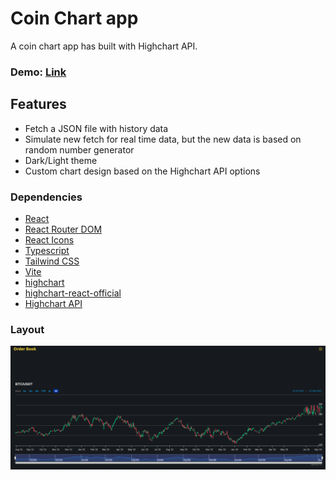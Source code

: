 # **Coin Chart app**

A coin chart app has built with Highchart API.

### Demo: [Link](https://ev0clu.github.io/coin-chart/)

## Features

- Fetch a JSON file with history data
- Simulate new fetch for real time data, but the new data is based on random number generator
- Dark/Light theme
- Custom chart design based on the Highchart API options

### Dependencies

- [React](https://react.dev/)
- [React Router DOM](https://www.npmjs.com/package/react-router-dom)
- [React Icons](https://www.npmjs.com/package/react-icons)
- [Typescript](https://www.typescriptlang.org/)
- [Tailwind CSS](https://tailwindcss.com/)
- [Vite](https://vitejs.dev/)
- [highchart](https://github.com/highcharts/highcharts)
- [highchart-react-official](https://github.com/highcharts/highcharts-react)
- [Highchart API](https://api.highcharts.com/highstock/)

### Layout

![layout picture](https://github.com/ev0clu/coin-chart/blob/main/layout.png?raw=true)
